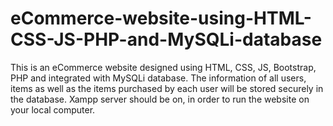 # eCommerce-website-using-HTML-CSS-JS-PHP-and-MySQLi-database
This is an eCommerce website designed using HTML, CSS, JS, Bootstrap, PHP and integrated with MySQLi database. The information of all users, items as well as the items purchased by each user will be stored securely in the database. 
Xampp server should be on, in order to run the website on your local computer.

